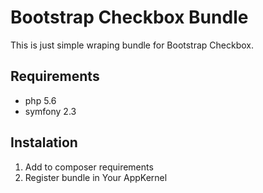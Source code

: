 Bootstrap Checkbox Bundle
=========================

This is just simple wraping bundle for Bootstrap Checkbox.

Requirements
------------
* php 5.6
* symfony 2.3

Instalation
-----------

1. Add to composer requirements
2. Register bundle in Your AppKernel
